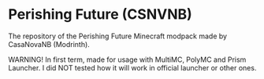 # Perishing Future (CSNVNB)

The repository of the Perishing Future Minecraft modpack made by CasaNovaNB (Modrinth).

WARNING! In first term, made for usage with MultiMC, PolyMC and Prism Launcher. I did NOT tested how it will work in official launcher or other ones.
